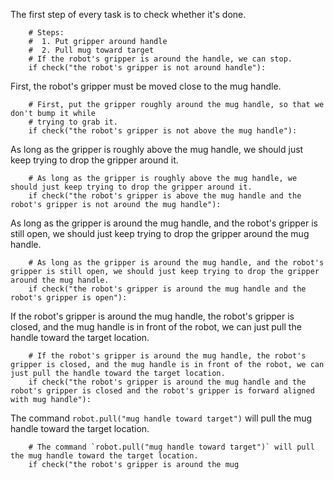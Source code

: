 

The first step of every task is to check whether it's done.
```
    # Steps:
    #  1. Put gripper around handle
    #  2. Pull mug toward target
    # If the robot's gripper is around the handle, we can stop.
    if check("the robot's gripper is not around handle"):
```

First, the robot's gripper must be moved close to the mug handle.
```
    # First, put the gripper roughly around the mug handle, so that we don't bump it while
    # trying to grab it.
    if check("the robot's gripper is not above the mug handle"):
```

As long as the gripper is roughly above the mug handle, we should just keep trying to drop the gripper around it.
```
    # As long as the gripper is roughly above the mug handle, we should just keep trying to drop the gripper around it.
    if check("the robot's gripper is above the mug handle and the robot's gripper is not around the mug handle"):
```

As long as the gripper is around the mug handle, and the robot's gripper is still open, we should just keep trying to drop the gripper around the mug handle.
```
    # As long as the gripper is around the mug handle, and the robot's gripper is still open, we should just keep trying to drop the gripper around the mug handle.
    if check("the robot's gripper is around the mug handle and the robot's gripper is open"):
```

If the robot's gripper is around the mug handle, the robot's gripper is closed, and the mug handle is in front of the robot, we can just pull the handle toward the target location.
```
    # If the robot's gripper is around the mug handle, the robot's gripper is closed, and the mug handle is in front of the robot, we can just pull the handle toward the target location.
    if check("the robot's gripper is around the mug handle and the robot's gripper is closed and the robot's gripper is forward aligned with mug handle"):
```

The command `robot.pull("mug handle toward target")` will pull the mug handle toward the target location.
```
    # The command `robot.pull("mug handle toward target")` will pull the mug handle toward the target location.
    if check("the robot's gripper is around the mug